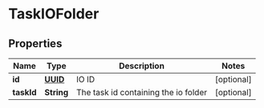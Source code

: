 

# TaskIOFolder

## Properties

Name | Type | Description | Notes
------------ | ------------- | ------------- | -------------
**id** | [**UUID**](UUID.md) | IO ID |  [optional]
**taskId** | **String** | The task id containing the io folder |  [optional]



